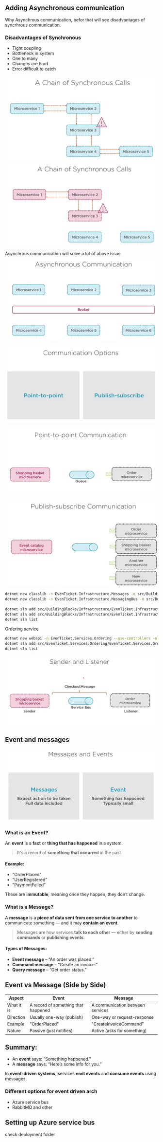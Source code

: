 ## Adding Asynchronous communication

Why Asynchrous communication, befor that will see disadvantages of syncrhrous communication.

### Disadvantages of Synchronous

* Tight coupling
* Bottleneck in system
* One to many
* Changes are hard
* Error difficult to catch

![alt text](../img/Part2/chain-of-synch-calls.png)
![alt text](../img/Part2/chain-of-synch-calls-fail.png)

Asynchrous communication will solve a lot of above issue 

![alt text](../img/Part2/synch-comm.png)

![alt text](../img/Part2/types-of-async-comm.png)

![alt text](../img/Part2/point-2-point-comm.png)

![alt text](../img/Part2/publish-subs-comm.png)


```bash
dotnet new classlib -n EvenTicket.Infrastructure.Messages -o src/BuildingBlocks/Infrastructure/EvenTicket.Infrastructure.Messages
dotnet new classlib -n EvenTicket.Infrastructure.MessagingBus -o src/BuildingBlocks/Infrastructure/EvenTicket.Infrastructure.MessagingBus

dotnet sln add src/BuildingBlocks/Infrastructure/EvenTicket.Infrastructure.Messages/EvenTicket.Infrastructure.Messages.csproj
dotnet sln add src/BuildingBlocks/Infrastructure/EvenTicket.Infrastructure.MessagingBus/EvenTicket.Infrastructure.MessagingBus.csproj
dotnet sln list
```


Ordering service

```bash
dotnet new webapi -n EvenTicket.Services.Ordering --use-controllers -o src/EvenTicket.Services.Ordering
dotnet sln add src/EvenTicket.Services.Ordering/EvenTicket.Services.Ordering.csproj
dotnet sln list
```

![alt text](../img/Part2/sender-listener.png)


## Event and messages
![alt text](../img/Part2/event-message.png)



### What is an **Event**?

An **event** is a **fact** or **thing that has happened** in a system.

> It's a record of **something that occurred** in the past.

####  Example:

* "OrderPlaced"
* "UserRegistered"
* "PaymentFailed"

These are **immutable**, meaning once they happen, they don’t change.

### What is a **Message**?

A **message** is a **piece of data sent from one service to another** to communicate something — and it may **contain an event**.

> Messages are how services **talk to each other** — either by **sending commands** or **publishing events**.

#### Types of Messages:

* **Event message** – “An order was placed.”
* **Command message** – “Create an invoice.”
* **Query message** – “Get order status.”

##  Event vs Message (Side by Side)

| Aspect     | Event                               | Message                          |
| ---------- | ----------------------------------- | -------------------------------- |
| What it is | A record of something that happened | A communication between services |
| Direction  | Usually one-way (publish)           | One-way or request-response      |
| Example    | "OrderPlaced"                       | "CreateInvoiceCommand"           |
| Nature     | Passive (just notifies)             | Active (asks for something)      |

## Summary:

* An **event** says: “Something happened.”
* A **message** says: “Here’s some info for you.”

In **event-driven systems**, services **emit events** and **consume events** using messages.

### Different options for event driven arch

* Azure service bus
* RabbitMQ
and other

## Setting up Azure service bus

check deployment folder